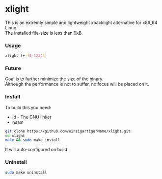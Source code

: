 # xlight
This is an extremly simple and lightweight xbacklight alternative for x86_64 Linux.\
The installed file-size is less than 9kB.
### Usage
```bash
xlight [+-[0-1234]]
```

### Future
Goal is to further minimize the size of the binary.\
Although the performance is not to suffer, no focus will be placed on it.

### Install
To build this you need:
* ld - The GNU linker
* nsam

```bash
git clone https://github.com/einzigartigerName/xlight.git
cd xlight
make && sudo make install
```
It will auto-configured on build

### Uninstall
```bash
sudo make uninstall
```
